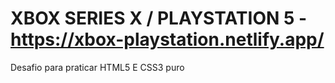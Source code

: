 # XBOX SERIES X / PLAYSTATION 5 - https://xbox-playstation.netlify.app/ 

Desafio para praticar HTML5 E CSS3 puro 
